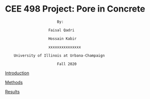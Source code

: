 # CEE 498 Project: Pore in Concrete

                            By:

                        Faisal Qadri

                        Hossain Kabir

                        xxxxxxxxxxxxxxx

        University of Illinois at Urbana-Champaign

                            Fall 2020


[Introduction](Introduction.md)

[Methods](Mrthods.md)

[Results](Results.md)